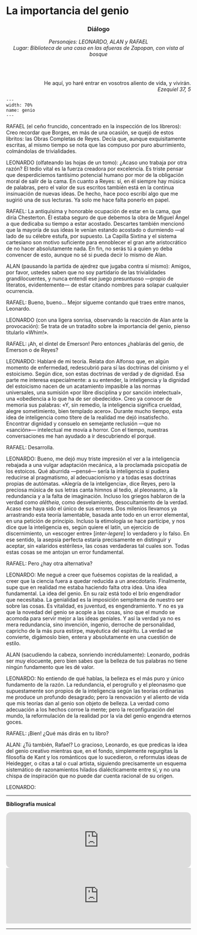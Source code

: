 # La importancia del genio

<style>
h3 {
  text-align: center;
}
</style>
<h3>
Diálogo
</h3>
<p align="center">
<i>
Personajes: LEONARDO, ALAN y RAFAEL
<br>
Lugar: Biblioteca de una casa en las afueras de Zapopan, con vista al bosque
</i>
</p>

<br>
<br>
<p align="right"> 
He aquí, yo haré entrar en vosotros aliento de vida, y vivirán.
<br>
<i>
Ezequiel 37, 5
</i>
</p>

```{figure} ../../img/elgenio.png
---
width: 70%
name: genio
---
```

RAFAEL (el ceño fruncido, concentrado en la inspección de los libreros): Creo recordar que Borges, en más de una ocasión, se quejó de estos libritos: las Obras Completas de Reyes. Decía que, aunque exquisitamente escritas, al mismo tiempo se nota que las compuso por puro aburrimiento, colmándolas de trivialidades.

LEONARDO (olfateando las hojas de un tomo): ¿Acaso uno trabaja por otra razón? El tedio vital es la fuerza creadora por excelencia. Es triste pensar que desperdiciemos tantísimo potencial humano por mor de la obligación moral de salir de la cama. En cuanto a Reyes: sí, en él siempre hay música de palabras, pero el valor de sus escritos también está en la continua insinuación de nuevas ideas. De hecho, hace poco escribí algo que me sugirió una de sus lecturas. Ya solo me hace falta ponerlo en papel.

RAFAEL: La antiquísima y honorable ocupación de estar en la cama, que diría Chesterton. Él estaba seguro de que debemos la obra de Miguel Ángel a que dedicaba su tiempo a estar acostado. Descartes también mencionó que la mayoría de sus ideas le venían estando acostado o durmiendo —al lado de su célebre estufa, por supuesto. La Capilla Sixtina y el sistema cartesiano son motivo suficiente para ennoblecer el gran arte aristocrático de no hacer absolutamente nada. En fin, no serás tú a quien yo deba convencer de esto, aunque no sé si pueda decir lo mismo de Alan.

ALAN (pausando la partida de ajedrez que jugaba contra sí mismo): Amigos, por favor, ustedes saben que no soy partidario de las trivialidades grandilocuentes, y nunca entendí ese juego presuntuoso —propio de literatos, evidentemente— de estar citando nombres para solapar cualquier ocurrencia.

RAFAEL: Bueno, bueno... Mejor sígueme contando qué traes entre manos, Leonardo.

LEONARDO (con una ligera sonrisa, observando la reacción de Alan ante la provocación): Se trata de un tratadito sobre la importancia del genio, pienso titularlo «Whim!».

RAFAEL: ¡Ah, el dintel de Emerson! Pero entonces ¿hablarás del genio, de Emerson o de Reyes?

LEONARDO: Hablaré de mi teoría. Relata don Alfonso que, en algún momento de enfermedad, redescubrió para sí las doctrinas del cinismo y el estoicismo. Según dice, son estas doctrinas de verdad y de dignidad. Esa parte me interesa especialmente: a su entender, la inteligencia y la dignidad del estoicismo nacen de un acatamiento impasible a las normas universales, una sumisión «por libre disciplina y por sanción intelectual», una «obediencia a lo que ha de ser obedecido». Creo ya conocer de memoria sus palabras: «Y, sin remedio, la inteligencia significa crueldad, alegre sometimiento, bien templado acero». Durante mucho tiempo, esta idea de inteligencia como títere de la realidad me dejó insatisfecho. Encontrar dignidad y consuelo en semejante reclusión —que no «sanción»— intelectual me movía a horror. Con el tiempo, nuestras conversaciones me han ayudado a ir descubriendo el porqué.

RAFAEL: Desarrolla.

LEONARDO: Bueno, me dejó muy triste impresión el ver a la inteligencia rebajada a una vulgar adaptación mecánica, a la proclamada psicopatía de los estoicos. Qué aburrida —pensé— sería la inteligencia si pudiera reducirse al pragmatismo, al adecuacionismo y a todas esas doctrinas propias de autómatas. «Alegría de la inteligencia», dice Reyes, pero la preciosa música de sus letras canta himnos al tedio, al pleonasmo, a la redundancia y a la falta de imaginación. Incluso los griegos hablaron de la verdad como *alētheia*, como desvelamiento, desocultamiento de la verdad. Acaso ese haya sido el único de sus errores. Dos milenios llevamos ya arrastrando esta teoría lamentable, basada ante todo en un error elemental, en una petición de principio. Incluso la etimología se hace partícipe, y nos dice que la inteligencia es, según quiere el latín, un ejercicio de discernimiento, un «escoger entre» [*inter-legere*] lo verdadero y lo falso. En ese sentido, la asepsia perfecta estaría precisamente en distinguir y aceptar, sin «alaridos estériles», las cosas verdaderas tal cuales son. Todas estas cosas se me antojan un error fundamental.

RAFAEL: Pero ¿hay otra alternativa?

LEONARDO: Me negué a creer que fuésemos copistas de la realidad, a creer que la ciencia fuera a quedar reducida a un anecdotario. Finalmente, supe que en realidad me estaba haciendo falta otra idea. Una idea fundamental. La idea del genio. En su raíz está todo el brío engendrador que necesitaba. La genialidad es la imposición sempiterna de nuestro ser sobre las cosas. Es vitalidad, es juventud, es engendramiento. Y no es ya que la novedad del genio se acople a las cosas, sino que el mundo se acomoda para servir mejor a las ideas geniales. Y así la verdad ya no es mera redundancia, sino invención, ingenio, derroche de personalidad, capricho de la más pura estirpe, mayéutica del espíritu. La verdad se convierte, digámoslo bien, entera y absolutamente en una cuestión de estilo.

ALAN (sacudiendo la cabeza, sonriendo incrédulamente): Leonardo, podrás ser muy elocuente, pero bien sabes que la belleza de tus palabras no tiene ningún fundamento que les dé valor.

LEONARDO: No entiendo de qué hablas, la belleza es el más puro y único fundamento de la razón. La redundancia, el perogrullo y el pleonasmo que supuestamente son propios de la inteligencia según las teorías ordinarias me produce un profundo desagrado; pero la renovación y el aliento de vida que mis teorías dan al genio son objeto de belleza. La verdad como adecuación a los hechos corroe la mente; pero la reconfiguración del mundo, la reformulación de la realidad por la vía del genio engendra eternos goces.

RAFAEL: ¡Bien! ¿Qué más dirás en tu libro?

ALAN: ¿Tú también, Rafael? Lo gracioso, Leonardo, es que predicas la idea del genio creativo mientras que, en el fondo, simplemente regurgitas la filosofía de Kant y los románticos que lo sucedieron, o reformulas ideas de Heidegger, o citas a tal o cual artista, siguiendo precisamente un esquema sistemático de razonamientos hilados dialécticamente entre sí, y no una chispa de inspiración que no puede dar cuenta racional de su origen.

LEONARDO: 

---
**Bibliografía musical**

<iframe style="border-radius:12px" src="https://open.spotify.com/embed/track/4CMPP9drjVIOo8sH3g5mLL?utm_source=generator&theme=0" width="100%" height="152" frameBorder="0" allowfullscreen="" allow="autoplay; clipboard-write; encrypted-media; fullscreen; picture-in-picture" loading="lazy"></iframe>

<iframe width="100%" height="152" src="https://www.youtube.com/embed/_3EuiU1qdpE" title="YouTube video player" frameborder="0" allow="accelerometer; autoplay; clipboard-write; encrypted-media; gyroscope; picture-in-picture" allowfullscreen></iframe>

 ---
 <!---
No hay manera de legitimar objetivamente... para decir que la improvisación es una forma superior de pensamiento, más allá de porque las ideas románticas de ciertos filósofos sientan mejor con tus manías personales.

Dicen que Nietzsche y Wilde son escritores para adolescentes y no me aparece que haya mejor elogio que ese. Solo en la furia rebelde de la juventud se deja ver el ímpetu reformador del genio. 

Sumadas aquellas cosas a la perversión de las mentes mediante la enseñanza moral, la cual se fija en las formas prácticas, en la vulgar prueba de la producción...

Una paradójica excepción es Euler quien, a la vez que triste siervo industrioso de las matemáticas, fue también un verdadero portento, poseedor de una genialidad prodigiosa que le permitió dar vida hasta a las profundidas más ásperas de aquella disciplina.

Así como entre inteligentes e idiotas se distinguen por sus hábitos de aburrimiento, entre genios y mortales la distinción se da en función de la naturaleza de sus caprichos.

Lo 'práctico' es una mera concesión al hecho, mientras que el amor —caprichoso y espontáneo— está lleno de vida.

El estoico y el pragmático no saben absolutamente nada sobre lo que sucederá, pero por lo menos cuentan con la bella ilusión de que son inteligentes porque —impasibles, por libertad y voluntad propias, según dicen— se adaptan y acoplan mejor que los demás a lo que va pasando.

el riesgo y la incertidumbre que vivimos son infinitamente mejores que esas cosas estancas, tediosas, predecibles y polvorientas de los libros de ciencia y de metafísica. No nos gustan la moderación del epicureísta, la psicopatía del estoico, el mecanicismo del pragmático, la ingenuidad del optimista, el dramatismo del pesimista ni la seriedad del intelectual. Nosotros celebramos la ironía, la intensidad y la fugacidad de la vida; somos la modesta especie que consagra las musas efímeras del asombro, de la emoción y de la belleza.

Y si no es así, como diría Hegel, lo siento por la realidad.

Huxley: The great tragedy of Science: the slaying of a beautiful hypothesis by an ugly fact.

ALAN: Hay una fealdad inherente a la «aleatoriedad», que no es sino una de las formas de la ignorancia. La ciencia ha demostrado que la verdad y la belleza son simples, y la complejidad del mundo siempre se desprende de la constante repetición de unas cuantas leyes elementales. El científico no es un copista de la realidad —a la manera de un geógrafo borgesiano—, sino un «compresor» y reformulador de la realidad. Efectivamente, el científico anuda los rudimentos de la realidad, construyéndola; pero esa construcción no es ociosa ni redundante, sino compresiva, sintética, estilística. Enunciar las profundidades del universo con una breve ecuación de cuatro términos es belleza, es verdad y es elegancia. Y ser capaz de concatenar lógicamente entre sí los secretos más puros del universo es verdadera inteligencia. La idea del genio creador, por otro lado, además de ser una romantiquería, ineludiblemente concede que es posible la creación *ex nihilo*. No hablemos ya de que promueve la holgazanería necesaria para nunca hacer absolutamente nada que merezca interés.

ALAN: El genio tiene que ver con una compresión inusualmente potente. Utilizar una breve fórmula para descubrir leyes fundamentales del universo y, como consecuencia, para explicar un número ingente de fenómenos físicos, es el signo del verdadero genio. Por otra parte, la aleatoriedad y la espontaneidad por sí mismas pueden ser igual de aburridas y estúpidas que cualquier simplonería en tanto que ninguna de ellas permite progreso compresivo. 

LEONARDO: Pues te respondo con otra referencia. El formalismo matemático me recuerda a Orbaneja, el pintor que acompañaba sus pinturas de gallos con la leyenda «Este es gallo», para que luego la gente no fuera a confundirlo con un elefante. De la misma forma, el matemático escribe dos o tres símbolos que luego para entenderse y no tenerse por meras ocurrencias, han de acompañarse con decenas o centenas de libros preparativos y descriptivos que permiten descifrarlas.

ALAN: Una respuesta típica de literato, bastante sintomática. La objeción más sencilla es un programa que con apenas unas cuantas líneas de código replique esas mismas leyes, sin necesidad de explicaciones adicionales.

LEONARDO: A estas alturas, lo que la gente llama genio es un simple incentivo social necesario para que la gente anodina haga el trabajo que absolutamente nadie en pleno uso de sus facultades querría hacer.

ALAN: Contrario a lo que pasa con tu teoría, la idea de progreso compresivo es, en sí misma, una demostración de progreso compresivo. En sí misma contiene un principio fundamental para entender un sinfín de fenómenos humanos que hasta hoy los filósofos solo han oscurecido.

LEONARDO: La genialidad, como supo ver Gödel, no está en los postulados autocontenidos de los sistemas, sino precisamente en aquellas verdades que no se pueden deducir desde los sistemas mismos.

“Though this be madness, yet there is method in 't.”

"The tigers of wrath are wiser than the horses of instruction."


<p align="right"> <i>
19 de noviembre, 2022
</i>
</p>


https://www.amazon.com/Genius-Mosaic-Hundred-Exemplary-Creative/dp/0446691291

https://en.wikipedia.org/wiki/Genius

https://www.themarginalian.org/2016/06/29/schopenhauer-genius/

https://plato.stanford.edu/search/searcher.py?query=genius

Heidegger - Boredom / Lars Svendsen

https://plato.stanford.edu/entries/heidegger-aesthetics/
https://plato.stanford.edu/entries/progress/
https://plato.stanford.edu/entries/kant-aesthetics/
https://plato.stanford.edu/entries/schopenhauer-aesthetics/#Gen
https://plato.stanford.edu/entries/aesthetics-19th-romantic/

Du Bos: England is supposedly unable to produce painters of the first rank because the climate is too cold.
-->